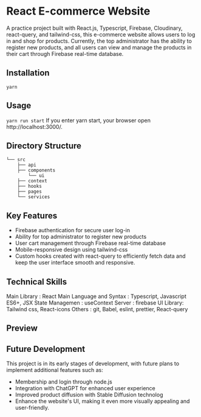 # React E-commerce Website

A practice project built with React.js, Typescript, Firebase, Cloudinary, react-query, and tailwind-css, this e-commerce website allows users to log in and shop for products. Currently, the top administrator has the ability to register new products, and all users can view and manage the products in their cart through Firebase real-time database.

## Installation

`yarn`

## Usage

`yarn run start`
If you enter yarn start, your browser open http://localhost:3000/.

## Directory Structure

```
└── src
    ├── api
    ├── components
        └── ui
    ├── context
    ├── hooks
    ├── pages
    └── services
```

## Key Features

- Firebase authentication for secure user log-in
- Ability for top administrator to register new products
- User cart management through Firebase real-time database
- Mobile-responsive design using tailwind-css
- Custom hooks created with react-query to efficiently fetch data and keep the user interface smooth and responsive.

## Technical Skills

Main Library : React
Main Language and Syntax : Typescript, Javascript ES6+, JSX
State Managemen : useContext
Server : firebase
UI Library: Tailwind css, React-icons
Others : git, Babel, eslint, prettier, React-query

## Preview

## Future Development

This project is in its early stages of development, with future plans to implement additional features such as:

- Membership and login through node.js
- Integration with ChatGPT for enhanced user experience
- Improved product diffusion with Stable Diffusion technolog
- Enhance the website's UI, making it even more visually appealing and user-friendly.

